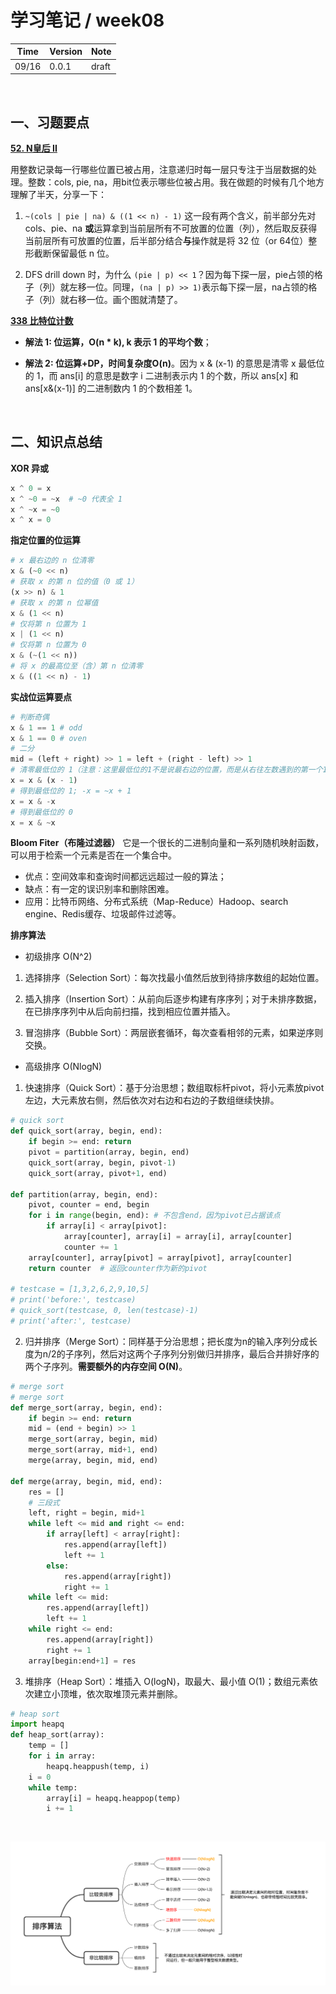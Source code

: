# 学习笔记 / week08

|Time|Version|Note|
|---|---|---|
|09/16|0.0.1|draft|

</br>

## 一、习题要点

**[52. N皇后 II](52_N皇后II.py)**

用整数记录每一行哪些位置已被占用，注意递归时每一层只专注于当层数据的处理。整数：cols, pie, na，用bit位表示哪些位被占用。我在做题的时候有几个地方理解了半天，分享一下：

1. `~(cols | pie | na) & ((1 << n) - 1)` 这一段有两个含义，前半部分先对 cols、pie、na **或**运算拿到当前层所有不可放置的位置（列），然后取反获得当前层所有可放置的位置，后半部分结合**与**操作就是将 32 位（or 64位）整形截断保留最低 n 位。

2. DFS drill down 时，为什么 `(pie | p) << 1`？因为每下探一层，pie占领的格子（列）就左移一位。同理，`(na | p) >> 1)`表示每下探一层，na占领的格子（列）就右移一位。画个图就清楚了。

**[338 比特位计数](338_比特位计数.py)**

- **解法 1: 位运算，O(n * k), k 表示 1 的平均个数**；

- **解法 2: 位运算+DP，时间复杂度O(n)**。因为 x & (x-1) 的意思是清零 x 最低位的 1，而 ans[i] 的意思是数字 i 二进制表示内 1 的个数，所以 ans[x] 和 ans[x&(x-1)] 的二进制数内 1 的个数相差 1。

<br/>

## 二、知识点总结

**XOR 异或**

```python
x ^ 0 = x
x ^ ~0 = ~x  # ~0 代表全 1
x ^ ~x = ~0
x ^ x = 0
```

**指定位置的位运算**

```python
# x 最右边的 n 位清零
x & (~0 << n)
# 获取 x 的第 n 位的值（0 或 1）
(x >> n) & 1
# 获取 x 的第 n 位幂值
x & (1 << n)
# 仅将第 n 位置为 1
x | (1 << n)
# 仅将第 n 位置为 0
x & (~(1 << n))
# 将 x 的最高位至（含）第 n 位清零
x & ((1 << n) - 1)
```

**实战位运算要点**

```python
# 判断奇偶
x & 1 == 1 # odd
x & 1 == 0 # oven
# 二分
mid = (left + right) >> 1 = left + (right - left) >> 1
# 清零最低位的 1（注意：这里最低位的1不是说最右边的位置，而是从右往左数遇到的第一个1的位置）
x = x & (x - 1)
# 得到最低位的 1; -x = ~x + 1
x = x & -x
# 得到最低位的 0
x = x & ~x
```

**Bloom Fiter（布隆过滤器）**
它是一个很长的二进制向量和一系列随机映射函数，可以用于检索一个元素是否在一个集合中。
- 优点：空间效率和查询时间都远远超过一般的算法；
- 缺点：有一定的误识别率和删除困难。
- 应用：比特币网络、分布式系统（Map-Reduce）Hadoop、search engine、Redis缓存、垃圾邮件过滤等。

**排序算法**

- 初级排序 O(N^2)

1. 选择排序（Selection Sort）：每次找最小值然后放到待排序数组的起始位置。

2. 插入排序（Insertion Sort）：从前向后逐步构建有序序列；对于未排序数据，在已排序序列中从后向前扫描，找到相应位置并插入。

3. 冒泡排序（Bubble Sort）：两层嵌套循环，每次查看相邻的元素，如果逆序则交换。

- 高级排序 O(NlogN)

1. 快速排序（Quick Sort）：基于分治思想；数组取标杆pivot，将小元素放pivot左边，大元素放右侧，然后依次对右边和右边的子数组继续快排。

```python
# quick sort
def quick_sort(array, begin, end):
    if begin >= end: return
    pivot = partition(array, begin, end)
    quick_sort(array, begin, pivot-1)
    quick_sort(array, pivot+1, end)
    
def partition(array, begin, end):
    pivot, counter = end, begin
    for i in range(begin, end): # 不包含end，因为pivot已占据该点
        if array[i] < array[pivot]:
            array[counter], array[i] = array[i], array[counter]
            counter += 1
    array[counter], array[pivot] = array[pivot], array[counter]
    return counter  # 返回counter作为新的pivot

# testcase = [1,3,2,6,2,9,10,5]
# print('before:', testcase)
# quick_sort(testcase, 0, len(testcase)-1)
# print('after:', testcase)
```

2. 归并排序（Merge Sort）：同样基于分治思想；把长度为n的输入序列分成长度为n/2的子序列，然后对这两个子序列分别做归并排序，最后合并排好序的两个子序列。**需要额外的内存空间 O(N)**。

```python
# merge sort
# merge sort
def merge_sort(array, begin, end):
    if begin >= end: return
    mid = (end + begin) >> 1
    merge_sort(array, begin, mid)
    merge_sort(array, mid+1, end)
    merge(array, begin, mid, end)

def merge(array, begin, mid, end):
    res = []
    # 三段式
    left, right = begin, mid+1
    while left <= mid and right <= end:
        if array[left] < array[right]:
            res.append(array[left])
            left += 1
        else:
            res.append(array[right])
            right += 1
    while left <= mid:
        res.append(array[left])
        left += 1
    while right <= end:
        res.append(array[right])
        right += 1
    array[begin:end+1] = res
```

3. 堆排序（Heap Sort）：堆插入 O(logN)，取最大、最小值 O(1)；数组元素依次建立小顶堆，依次取堆顶元素并删除。

```python
# heap sort
import heapq
def heap_sort(array):
    temp = []
    for i in array:
        heapq.heappush(temp, i)
    i = 0
    while temp:
        array[i] = heapq.heappop(temp)
        i += 1
```

<br/>

![排序算法](xmind/排序算法.png)